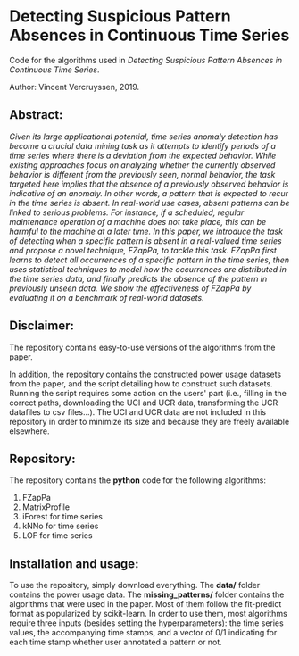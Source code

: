 # Detecting Suspicious Pattern Absences in Continuous Time Series

Code for the algorithms used in *Detecting Suspicious Pattern Absences in Continuous Time Series*.

Author: Vincent Vercruyssen, 2019.

## Abstract:

*Given its large applicational potential, time series anomaly detection has become a crucial data mining task as it attempts to identify periods of a time series where there is a deviation from the expected behavior. While existing approaches focus on analyzing whether the currently observed behavior is different from the previously seen, normal behavior, the task targeted here implies that the absence of a previously observed behavior is indicative of an anomaly. In other words, a pattern that is expected to recur in the time series is absent. In real-world use cases, absent patterns can be linked to serious problems. For instance, if a scheduled, regular maintenance operation of a machine does not take place, this can be harmful to the machine at a later time. In this paper, we introduce the task of detecting when a specific pattern is absent in a real-valued time series and propose a novel technique, FZapPa, to tackle this task. FZapPa first learns to detect all occurrences of a specific pattern in the time series, then uses statistical techniques to model how the occurrences are distributed in the time series data, and finally predicts the absence of the pattern in previously unseen data. We show the effectiveness of FZapPa by evaluating it on a benchmark of real-world datasets.*

## Disclaimer:

The repository contains easy-to-use versions of the algorithms from the paper.

In addition, the repository contains the constructed power usage datasets from the paper, and the script detailing how to construct such datasets. Running the script requires some action on the users' part (i.e., filling in the correct paths, downloading the UCI and UCR data, transforming the UCR datafiles to csv files...). The UCI and UCR data are not included in this repository in order to minimize its size and because they are freely available elsewhere.

## Repository:

The repository contains the **python** code for the following algorithms:

1. FZapPa
2. MatrixProfile
3. iForest for time series
4. kNNo for time series
5. LOF for time series

## Installation and usage:

To use the repository, simply download everything. The **data/** folder contains the power usage data. The **missing_patterns/** folder contains the algorithms that were used in the paper. Most of them follow the fit-predict format as popularized by scikit-learn. In order to use them, most algorithms require three inputs (besides setting the hyperparameters): the time series values, the accompanying time stamps, and a vector of 0/1 indicating for each time stamp whether user annotated a pattern or not.


